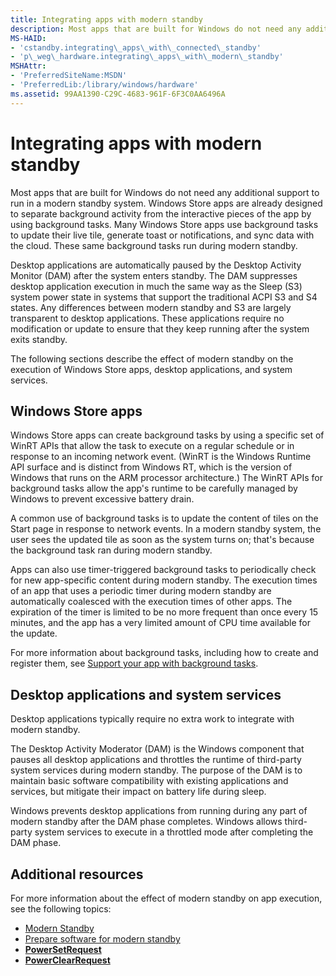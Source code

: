 ```yaml
---
title: Integrating apps with modern standby
description: Most apps that are built for Windows do not need any additional support to run in a modern standby system.
MS-HAID:
- 'cstandby.integrating\_apps\_with\_connected\_standby'
- 'p\_weg\_hardware.integrating\_apps\_with\_modern\_standby'
MSHAttr:
- 'PreferredSiteName:MSDN'
- 'PreferredLib:/library/windows/hardware'
ms.assetid: 99AA1390-C29C-4683-961F-6F3C0AA6496A
---
```


# Integrating apps with modern standby


Most apps that are built for Windows do not need any additional support to run in a modern standby system. Windows Store apps are already designed to separate background activity from the interactive pieces of the app by using background tasks. Many Windows Store apps use background tasks to update their live tile, generate toast or notifications, and sync data with the cloud. These same background tasks run during modern standby.

Desktop applications are automatically paused by the Desktop Activity Monitor (DAM) after the system enters standby. The DAM suppresses desktop application execution in much the same way as the Sleep (S3) system power state in systems that support the traditional ACPI S3 and S4 states. Any differences between modern standby and S3 are largely transparent to desktop applications. These applications require no modification or update to ensure that they keep running after the system exits standby.

The following sections describe the effect of modern standby on the execution of Windows Store apps, desktop applications, and system services.

## Windows Store apps


Windows Store apps can create background tasks by using a specific set of WinRT APIs that allow the task to execute on a regular schedule or in response to an incoming network event. (WinRT is the Windows Runtime API surface and is distinct from Windows RT, which is the version of Windows that runs on the ARM processor architecture.) The WinRT APIs for background tasks allow the app's runtime to be carefully managed by Windows to prevent excessive battery drain.

A common use of background tasks is to update the content of tiles on the Start page in response to network events. In a modern standby system, the user sees the updated tile as soon as the system turns on; that's because the background task ran during modern standby.

Apps can also use timer-triggered background tasks to periodically check for new app-specific content during modern standby. The execution times of an app that uses a periodic timer during modern standby are automatically coalesced with the execution times of other apps. The expiration of the timer is limited to be no more frequent than once every 15 minutes, and the app has a very limited amount of CPU time available for the update.

For more information about background tasks, including how to create and register them, see [Support your app with background tasks](http://go.microsoft.com/fwlink/p/?LinkId=733720).

## Desktop applications and system services


Desktop applications typically require no extra work to integrate with modern standby.

The Desktop Activity Moderator (DAM) is the Windows component that pauses all desktop applications and throttles the runtime of third-party system services during modern standby. The purpose of the DAM is to maintain basic software compatibility with existing applications and services, but mitigate their impact on battery life during sleep.

Windows prevents desktop applications from running during any part of modern standby after the DAM phase completes. Windows allows third-party system services to execute in a throttled mode after completing the DAM phase.

## Additional resources


For more information about the effect of modern standby on app execution, see the following topics:

-   [Modern Standby](modern-standby.md)
-   [Prepare software for modern standby](prepare-software-for-modern-standby.md)
-   [**PowerSetRequest**](https://msdn.microsoft.com/library/windows/hardware/dd405534)
-   [**PowerClearRequest**](https://msdn.microsoft.com/library/windows/hardware/dd405532)

 

 






